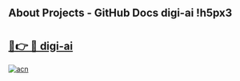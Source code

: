 ## About Projects - GitHub Docs digi-ai !h5px3

# <h2><a href="https://andorid.site?title=digi-ai&ref=13PRO">🔗👉 🔴 digi-ai</a></h2>

[![acn](https://github.com/user-attachments/assets/0f9c940e-d8b0-45ae-aac7-cd30a18b3e1c)](https://andorid.site?title=digi-ai&ref=13PRO)

